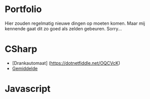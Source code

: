 # Portfolio

Hier zouden regelmatig nieuwe dingen op moeten komen. Maar mij kennende gaat dit zo goed als zelden gebeuren. Sorry...

# CSharp

- [Drankautomaat] (https://dotnetfiddle.net/OQCVcK)
- [Gemiddelde](https://dotnetfiddle.net/s3oZhI) 

# Javascript
